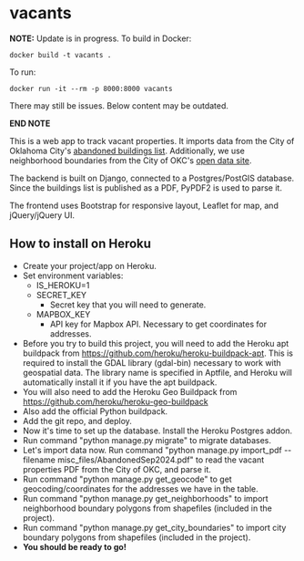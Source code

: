 # vacants

**NOTE:** Update is in progress. To build in Docker:

`docker build -t vacants .`

To run:

`docker run -it --rm -p 8000:8000 vacants`

There may still be issues. Below content may be outdated.

**END NOTE**

This is a web app to track vacant properties. It imports data from the City of Oklahoma City's [abandoned buildings list](https://www.okc.gov/departments/development-services/code-enforcement/abandoned-buildings). Additionally, we use neighborhood boundaries from the City of OKC's [open data site](https://data.okc.gov/).

The backend is built on Django, connected to a Postgres/PostGIS database. Since the buildings list is published as a PDF, PyPDF2 is used to parse it.

The frontend uses Bootstrap for responsive layout, Leaflet for map, and jQuery/jQuery UI.

## How to install on Heroku

* Create your project/app on Heroku.
* Set environment variables:
    * IS_HEROKU=1
    * SECRET_KEY
        * Secret key that you will need to generate.
    * MAPBOX_KEY
        * API key for Mapbox API. Necessary to get coordinates for addresses.
* Before you try to build this project, you will need to add the Heroku apt buildpack from https://github.com/heroku/heroku-buildpack-apt. This is required to install the GDAL library (gdal-bin) necessary to work with geospatial data. The library name is specified in Aptfile, and Heroku will automatically install it if you have the apt buildpack.
* You will also need to add the Heroku Geo Buildpack from https://github.com/heroku/heroku-geo-buildpack
* Also add the official Python buildpack.
* Add the git repo, and deploy.
* Now it's time to set up the database. Install the Heroku Postgres addon.
* Run command "python manage.py migrate" to migrate databases.
* Let's import data now. Run command "python manage.py import_pdf --filename misc_files/AbandonedSep2024.pdf" to read the vacant properties PDF from the City of OKC, and parse it.
* Run command "python manage.py get_geocode" to get geocoding/coordinates for the addresses we have in the table.
* Run command "python manage.py get_neighborhoods" to import neighborhood boundary polygons from shapefiles (included in the project).
* Run command "python manage.py get_city_boundaries" to import city boundary polygons from shapefiles (included in the project).
* **You should be ready to go!**